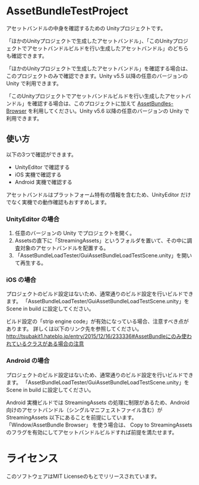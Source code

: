 # AssetBundleTestProject

アセットバンドルの中身を確認するための Unityプロジェクトです。

「ほかのUnityプロジェクトで生成したアセットバンドル」、「このUnityプロジェクトでアセットバンドルビルドを行い生成したアセットバンドル」のどちらも確認できます。

「ほかのUnityプロジェクトで生成したアセットバンドル」を確認する場合は、このプロジェクトのみで確認できます。Unity v5.5 以降の任意のバージョンの Unity で利用できます。

「このUnityプロジェクトでアセットバンドルビルドを行い生成したアセットバンドル」を確認する場合は、このプロジェクトに加えて [AssetBundles-Browser](https://github.com/Unity-Technologies/AssetBundles-Browser) を利用してください。Unity v5.6 以降の任意のバージョンの Unity で利用できます。

## 使い方

以下の3つで確認ができます。

- UnityEditor で確認する
- iOS 実機で確認する
- Android 実機で確認する

アセットバンドルはプラットフォーム特有の情報を含むため、UnityEditor だけでなく実機での動作確認もおすすめします。


### UnityEditor の場合

1. 任意のバージョンの Unity でプロジェクトを開く。
2. Assetsの直下に「StreamingAssets」というフォルダを置いて、その中に調査対象のアセットバンドルを配置する。
3. 「AssetBundleLoadTester/GuiAssetBundleLoadTestScene.unity」を開いて再生する。


### iOS の場合

プロジェクトのビルド設定はないため、通常通りのビルド設定を行いビルドできます。
「AssetBundleLoadTester/GuiAssetBundleLoadTestScene.unity」をScene in build に設定してください。

ビルド設定の「strip engine code」が有効になっている場合、注意すべき点があります。
詳しくは以下のリンク先を参照してください。
http://tsubakit1.hateblo.jp/entry/2015/12/16/233336#AssetBundleにのみ使われているクラスがある場合の注意

### Android の場合

プロジェクトのビルド設定はないため、通常通りのビルド設定を行いビルドできます。
「AssetBundleLoadTester/GuiAssetBundleLoadTestScene.unity」をScene in build に設定してください。

Android 実機ビルドでは StreamingAssets の処理に制限があるため、Android 向けのアセットバンドル（シングルマニフェストファイル含む）が StreamingAssets 以下にあることを前提にしています。
「Window/AssetBundle Browser」 を使う場合は、 Copy to StreamingAssets のフラグを有効にしてアセットバンドルビルドすれば前提を満たせます。


# ライセンス

このソフトウェアはMIT Licenseのもとでリリースされています。

